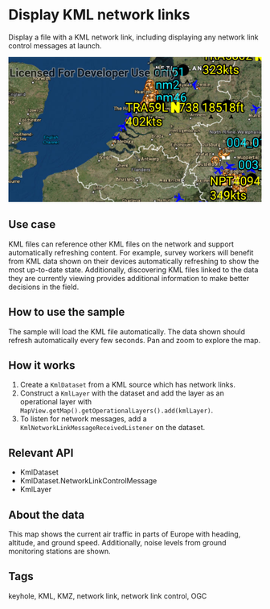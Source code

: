 # Display KML network links

Display a file with a KML network link, including displaying any network link control messages at launch.

![Image of display KML network links](display-kml-network-links.png)

## Use case

KML files can reference other KML files on the network and support automatically refreshing content. For example, survey workers will benefit from KML data shown on their devices automatically refreshing to show the most up-to-date state. Additionally, discovering KML files linked to the data they are currently viewing provides additional information to make better decisions in the field.

## How to use the sample

The sample will load the KML file automatically. The data shown should refresh automatically every few seconds. Pan and zoom to explore the map.

## How it works

1. Create a `KmlDataset` from a KML source which has network links.
2. Construct a `KmlLayer` with the dataset and add the layer as an operational layer with `MapView.getMap().getOperationalLayers().add(kmlLayer)`.
3. To listen for network messages, add a `KmlNetworkLinkMessageReceivedListener` on the dataset.

## Relevant API

* KmlDataset
* KmlDataset.NetworkLinkControlMessage
* KmlLayer

## About the data

This map shows the current air traffic in parts of Europe with heading, altitude, and ground speed. Additionally, noise levels from ground monitoring stations are shown.

## Tags

keyhole, KML, KMZ, network link, network link control, OGC
